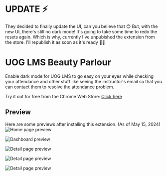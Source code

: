 # UPDATE ⚡️

They decided to finally update the UI, can you believe that 😍
But, with the new UI, there's still no dark mode! It's going to take some time to redo the resets again. Which is why, currently I've unpubished the extension from the store. I'll republish it as soon as it's ready 🫶🏻

# UOG LMS Beauty Parlour

Enable dark mode for UOG LMS to go easy on your eyes while checking your attendance and other stuff like seeing the instructor's email so that you can contact them to resolve the attendance problem.

Try it out for free from the Chrome Web Store: [Click here](https://chromewebstore.google.com/detail/uog-lms-beauty-parlour/heigejlnmahflfjljmcmepehpdnlohcg)

## Preview

Here are some previews after installing this extension. (As of May 15, 2024)
![Home page preview](https://lh3.googleusercontent.com/cZwQbwU6ve8umruFRe2WeAV8gz6DWHVKrq-KZsZnF2TR4PG-PApYLv-ibl4rGsAoXghq5NADD4DzWmD2UnX1hEJk=s1280-w1280-h800)

![Dashboard preview](https://lh3.googleusercontent.com/h9naZ-qVHjBkrU6z_S_erDYnW-JU7ATwS8qzNJjH5EHAth_jmIc7JfDnIksg9BlYWI8Of8dN6YMNwRn2hL7cqbD1=s1280-w1280-h800)

![Detail page preview](https://lh3.googleusercontent.com/_g8d6IqFpTA53zuzC1SBqv-mAqwX_g3eMox_cqDf3eQeOPRzGOF3tz3KZkj3zdVRYvzQrvJRJRkOXwkKT55JZi7XQw=s1280-w1280-h800)

![Detail page preview](https://media.licdn.com/dms/image/D4D22AQFAUgHvHW58sg/feedshare-shrink_1280/0/1718865049123?e=1721865600&v=beta&t=ZLneQfKaACC2jdnXQ3xyP-ptGAp3NFTCmYoTjl_IcRU)

![Detail page preview](https://media.licdn.com/dms/image/D4D22AQF8gRihLf7Lug/feedshare-shrink_1280/0/1718865049146?e=1721865600&v=beta&t=DYJqG3qayOjZkNuVdK6ZPJ-j5LUz-gae1hEuWX9GIEw)
